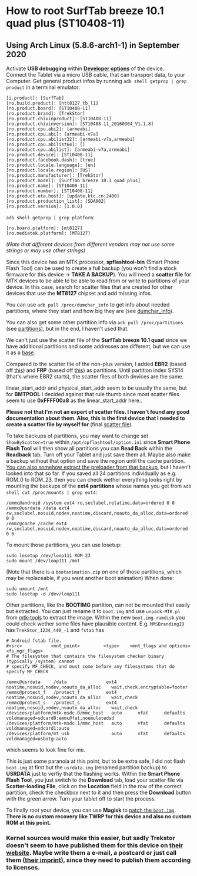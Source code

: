 # How to root SurfTab breeze 10.1 quad plus (ST10408-11)

## Using Arch Linux (5.8.6-arch1-1) in September 2020

Activate **USB debugging** within **[Developer options](https://developer.android.com/studio/debug/dev-options)** of the device.  
Connect the Tablet via a micro USB cable, that can transport data, to your Computer.
Get general product infos by running `adb shell getprop | grep product` in a terminal emulator:
```
[i.product]: [SurfTab]
[ro.build.product]: [htt8127_tb_l1]
[ro.product.board]: [ST10408-11]
[ro.product.brand]: [TrekStor]
[ro.product.chivinproduct]: [ST10408-11]
[ro.product.chivinversion]: [ST10408-11_20160304_V1.1.8]
[ro.product.cpu.abi2]: [armeabi]
[ro.product.cpu.abi]: [armeabi-v7a]
[ro.product.cpu.abilist32]: [armeabi-v7a,armeabi]
[ro.product.cpu.abilist64]: []
[ro.product.cpu.abilist]: [armeabi-v7a,armeabi]
[ro.product.device]: [ST10408-11]
[ro.product.facebook.dash]: [true]
[ro.product.locale.language]: [en]
[ro.product.locale.region]: [US]
[ro.product.manufacturer]: [TrekStor]
[ro.product.model]: [SurfTab breeze 10.1 quad plus]
[ro.product.name]: [ST10408-11]
[ro.product.number]: [ST10408-11]
[ro.product.ota.host]: [update.ktc.cn:2400]
[ro.product.production_list]: [SDA002]
[ro.product.version]: [1.0.0]
```
`adb shell getprop | grep platform`:
```
[ro.board.platform]: [mt8127]
[ro.mediatek.platform]: [MT8127]
```
*(Note that different devices from different vendors may not use some strings or may use other strings)*

Since this device has an MTK processor, **spflashtool-bin** (Smart Phone Flash Tool) can be used to create a full backup (you won't find a stock firmware for this device → **TAKE A BACKUP**).
You will need a **scatter file** for MTK devices to be able to be able to read from or write to partitions of your device. In this case, search for scatter files that are created for other devices that use the **MT8127** chipset and add missing infos.

You can use `adb pull /proc/dumchar_info` to get info about needed partitions, where they start and how big they are (see [dumchar_info](dumchar_info)). 

You can also get some other partition info via `adb pull /proc/partitions` (see [partitions](partitions)), but in the end, I haven't used that.

We can't just use the scatter file of the **SurfTab breeze 10.1 quad** since we have additional partitions and some addresses are different, but we can use it as a [base](https://forum.xda-developers.com/attachment.php?attachmentid=3233140&d=1427546951).

Compared to the scatter file of the non-plus version, I added **EBR2** (based off [this](http://docs15.chomikuj.pl/5046787909,PL,0,0,MT8127_Android_scatter_mod.txt)) and **FRP** (based off [this](https://forum.xda-developers.com/showpost.php?p=67853030&postcount=8)) as partitions. Until partition index SYS14 (that's where EBR2 starts), the scatter files of both devices are the same.

linear_start_addr and physical_start_addr seem to be usually the same, but for **BMTPOOL** I decided against that rule thumb since most scatter files seem to use **0xFFFF00a8** as the linear_start_addr here..

**Please not that I'm not an expert of scatter files. I haven't found any good documentation about them. Also, this is the first device that I needed to create a scatter file by myself for**
(final [scatter file](LOL)).

To take backups of partitions, you may want to change set `ShowByScatter=true` within `/opt/spflashtool/option.ini` since **Smart Phone Flash Tool** will then show all partitions you can **Read Back** within the **Readback** tab. Turn off your Tablet and just save them all. Maybe also make a backup without that option and save the region until the cache partition. [You can also somehow extract the preloader from that backup](https://www.android-hilfe.de/forum/anleitungen-fuer-mediatek-geraete.2400/anleitung-backup-readback-per-sp-flash-tool.746503.html), but I haven't looked into that so far.
If you saved all 24 partitions individually as e.g. ROM_0 to ROM_23, then you can check wether everything looks right by mounting the backups of the **ext4 partitions** whose names you get from `adb shell cat /proc/mounts | grep ext4`:
```
/emmc@android /system ext4 ro,seclabel,relatime,data=ordered 0 0
/emmc@usrdata /data ext4 rw,seclabel,nosuid,nodev,noatime,discard,noauto_da_alloc,data=ordered 0 0
/emmc@cache /cache ext4 rw,seclabel,nosuid,nodev,noatime,discard,noauto_da_alloc,data=ordered 0 0
```
To mount those partitions, you can use losetup:
```
sudo losetup /dev/loop111 ROM_23
sudo mount /dev/loop111 /mnt
```
(Note that there is a `bootanimation.zip` on one of those partitions, which may be replaceable, if you want another boot animation)
When done:
```
sudo umount /mnt
sudo losetup -d /dev/loop111
```

Other partitions, like the **BOOTIMG** partition, can not be mounted that easily but extracted. You can just rename it to `boot.img` and use `unpack-MTK.pl` from [mtk-tools](https://github.com/bgcngm/mtk-tools) to extract the image.
Within the new `boot.img-ramdisk` you could check wether some files have plausible content. E.g. `MMSBrandingID` has `TrekStor_1234_440_-1` and `fstab` has 
```
# Android fstab file.
#<src>           <mnt_point>         <type>    <mnt_flags and options>                 <fs_mgr_flags>
# The filesystem that contains the filesystem checker binary (typically /system) cannot
# specify MF_CHECK, and must come before any filesystems that do specify MF_CHECK

/emmc@usrdata     /data               ext4      noatime,nosuid,nodev,noauto_da_alloc    wait,check,encryptable=footer
/emmc@protect_f   /protect_f          ext4      noatime,nosuid,nodev,noauto_da_alloc    wait,check
/emmc@protect_s   /protect_s          ext4      noatime,nosuid,nodev,noauto_da_alloc    wait,check
/devices/platform/mtk-msdc.0/mmc_host   auto      vfat      defaults        voldmanaged=sdcard0:emmc@fat,noemulatedsd
/devices/platform/mtk-msdc.1/mmc_host   auto      vfat      defaults        voldmanaged=sdcard1:auto
/devices/platform/mt_usb                auto      vfat      defaults        voldmanaged=usbotg:auto
```
which seems to look fine for me.  

This is just some paranoia at this point, but to be extra safe, I did not flash `boot.img` at first but the `usrdata.img` (renamed partition backup) to **USRDATA** just to verfiy that the flashing works. 
Within the **Smart Phone Flash Tool**, you just switch to the **Download** tab, load your scatter file via **Scatter-loading File**, click on the **Location** field in the row of the correct partition, check the checkbox next to it and then press the **Download** button with the green arrow. Turn your tablet off to start the process.

To finally root your device, you can use **Magisk** to [patch the `boot.img`](https://topjohnwu.github.io/Magisk/install.html#boot-image-patching). **There is no custom recovery like TWRP for this device and also no custom ROM at this point.**

### Kernel sources would make this easier, but sadly Trekstor doesn't seem to have published them for this device on [their website](https://www.trekstor.de/opensource.html). Maybe write them a e-mail, a postcard or just call them ([their imprint](https://www.trekstor.de/imprint.html)), since they need to publish them according to licenses.



